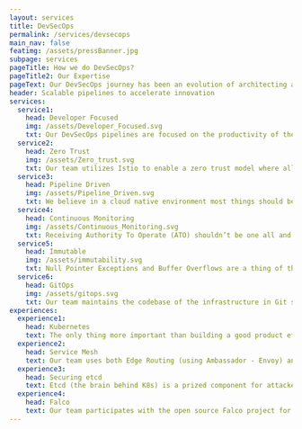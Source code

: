 ```yaml
---
layout: services
title: DevSecOps
permalink: /services/devsecops
main_nav: false
featimg: /assets/pressBanner.jpg
subpage: services
pageTitle: How we do DevSecOps?
pageTitle2: Our Expertise
pageText: Our DevSecOps journey has been an evolution of architecting automated CI/CD pipelines to integrating security into the platform operations so systems are least trust by default.
header: Scalable pipelines to accelerate innovation
services:
  service1:
    head: Developer Focused
    img: /assets/Developer_Focused.svg
    txt: Our DevSecOps pipelines are focused on the productivity of the Developers while at the same time ensuring the security is ensured. As developers embrace cloud native platforms such as Kubernetes, our team builds pipelines that provide the developers a direct view into the security so that security isn’t an after-thought.
  service2:
    head: Zero Trust
    img: /assets/Zero_trust.svg
    txt: Our team utilizes Istio to enable a zero trust model where all communications are encrypted between microservices, centrally authorized, and continually validated against a service mesh policy. Our team achieves this by pushing a centralized policy configuration into the Envoy sidecar proxies for each pod.
  service3:
    head: Pipeline Driven
    img: /assets/Pipeline_Driven.svg
    txt: We believe in a cloud native environment most things should be automated. Whether that’d be finding CVEs at the time of building container images, static/dynamic code analysis, runtime security, testing, or deploying, our team prepares pipelines that trigger all these things at the time of merge into master branch
  service4:
    head: Continuous Monitoring
    img: /assets/Continuous_Monitoring.svg
    txt: Receiving Authority To Operate (ATO) shouldn’t be one all and be all for the solution. Rather than spending man hours to periodically manually going through the compliance of the security controls, our team believes in continuous monitoring that is triggered at the time of any change to the system.
  service5:
    head: Immutable
    img: /assets/immutability.svg
    txt: Null Pointer Exceptions and Buffer Overflows are a thing of the past when using Immutable structures and pattern matching. At the core of our teams approach to immutability is automation. We automate every part of the deployment down to the lowest level so that any change in a deployed system requires deploying a new system.
  service6:
    head: GitOps
    img: /assets/gitops.svg
    txt: Our team maintains the codebase of the infrastructure in Git so that the entire infrastructure can be re-deployed from the code with the least amount of human intervention. GitOps is the basis for our team to use automated monitoring to alert our engineers when the configuration running in our cloud native environment doesn’t match the configuration in code.
experiences:
  experience1:
    head: Kubernetes
    text: The only thing more important than building a good product efficiently, is launching a stable and secure product quickly. The Kubernetes (K8s) open-source system allows us to do just that, utilizing it’s revolutionary capacity to design, deploy and manage cluster based containers systems, our team utilizes K8s Admission Control and RBAC to ensure the public facing clusters are secure with least privilege.
  experience2:
    head: Service Mesh
    text: Our team uses both Edge Routing (using Ambassador - Envoy) and Ingress (using Istio - Envoy) to secure network communication down to the pod level. Using Istio as a sidecar, our team provides authentication, observability, relillience, and traffic management to each microservices.
  experience3:   
    head: Securing etcd
    text: Etcd (the brain behind K8s) is a prized component for attackers to get access to. Our team uses authentication and firewalls to restrict access to etcd as well as encrypt the data in etcd (at rest).
  experience4:  
    head: Falco
    text: Our team participates with the open source Falco project for container native runtime security. Working at the most basic layer, the kernel, our team (using Falco) can detect anomalous activity at both application and infrastructure level.
---
```

